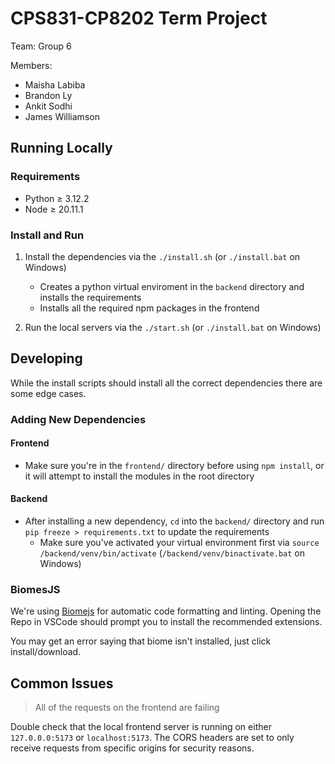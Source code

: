 # CPS831-CP8202 Term Project

Team: Group 6

Members:

- Maisha Labiba
- Brandon Ly
- Ankit Sodhi
- James Williamson

## Running Locally

### Requirements

- Python $\ge$ 3.12.2
- Node $\ge$ 20.11.1

### Install and Run

1. Install the dependencies via the `./install.sh` (or `./install.bat` on Windows)

   - Creates a python virtual enviroment in the `backend` directory and installs the requirements
   - Installs all the required npm packages in the frontend

2. Run the local servers via the `./start.sh` (or `./install.bat` on Windows)

## Developing

While the install scripts should install all the correct dependencies there are some edge cases.

### Adding New Dependencies

#### Frontend

- Make sure you're in the `frontend/` directory before using `npm install`, or it will attempt to install the modules in the root directory

#### Backend

- After installing a new dependency, `cd` into the `backend/` directory and run `pip freeze > requirements.txt` to update the requirements
  - Make sure you've activated your virtual environment first via `source /backend/venv/bin/activate` (`/backend/venv/binactivate.bat` on Windows)

### BiomesJS

We're using [Biomejs](https://biomejs.dev/) for automatic code formatting and linting. Opening the Repo in VSCode should prompt you to install the recommended extensions.

You may get an error saying that biome isn't installed, just click install/download.

## Common Issues

> All of the requests on the frontend are failing

Double check that the local frontend server is running on either `127.0.0.0:5173` or `localhost:5173`. The CORS headers are set to only receive requests from specific origins for security reasons.
